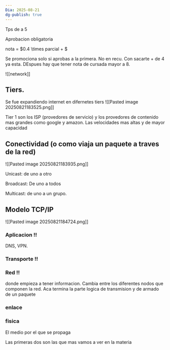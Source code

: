 ```yaml
---
Dia: 2025-08-21
dg-publish: true
---
```

Tps de a 5

Aprobacion obligatoria 

nota = $0.4 \times parcial + $


Se promociona solo si aprobas a la primera. No en recu. Con sacarte + de 4 ya esta. DEspues hay que tener nota de cursada mayor a 8.


![[network]]


## Tiers. 


Se fue expandiendo internet en difernetes tiers
![[Pasted image 20250821183525.png]]

Tier 1 son los ISP (provedores de servicio) y los provedores de contenido mas grandes como google y amazon. Las velocidades mas altas y de mayor capacidad


## Conectividad (o como viaja un paquete a traves de la red)

![[Pasted image 20250821183935.png]]


Unicast: de uno a otro

Broadcast: De uno a todos

Multicast: de uno a un grupo.

## Modelo TCP/IP

![[Pasted image 20250821184724.png]]



### Aplicacion !!
DNS, VPN. 

### Transporte !!


### Red !!
donde empieza a tener informacion. Cambia entre los diferentes nodos que componen la red. Aca termina la parte logica de transmision y de armado de un paquete

### enlace


### fisica
El medio por el que se propaga


Las primeras dos son las que mas vamos a ver en la materia
